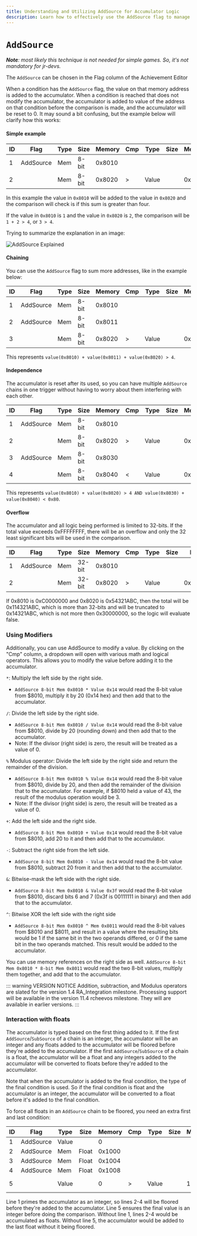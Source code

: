 ```yaml
---
title: Understanding and Utilizing AddSource for Accumulator Logic
description: Learn how to effectively use the AddSource flag to manage accumulators in achievement conditions, including chaining, modifiers, overflow handling, and interactions with float values.
---
```


# `AddSource`

_**Note**: most likely this technique is not needed for simple games. So, it's not mandatory for jr-devs._

The `AddSource` can be chosen in the Flag column of the Achievement Editor

When a condition has the `AddSource` flag, the value on that memory address is added to the accumulator. When a condition is reached that does not modify the accumulator, the accumulator is added to value of the address on that condition before the comparison is made, and the accumulator will be reset to 0. It may sound a bit confusing, but the example below will clarify how this works:

#### Simple example

| ID  | Flag      | Type | Size  | Memory | Cmp | Type  | Size | Mem/Val | Hits  |
| --- | --------- | ---- | ----- | ------ | --- | ----- | ---- | ------- | ----- |
| 1   | AddSource | Mem  | 8-bit | 0x8010 |     |       |      |         |       |
| 2   |           | Mem  | 8-bit | 0x8020 | >   | Value |      | 0x04    | 0 (0) |

In this example the value in `0x8010` will be added to the value in `0x8020` and the comparison will check is if this sum is greater than four.

If the value in `0x8010` is `1` and the value in `0x8020` is `2`, the comparison will be `1 + 2 > 4`, or `3 > 4`.

Trying to summarize the explanation in an image:

![`AddSource` Explained](https://user-images.githubusercontent.com/8508804/42702180-1712bca0-869f-11e8-9949-11021fa891bb.png)

#### Chaining

You can use the `AddSource` flag to sum more addresses, like in the example below:

| ID  | Flag      | Type | Size  | Memory | Cmp | Type  | Size | Mem/Val | Hits  |
| --- | --------- | ---- | ----- | ------ | --- | ----- | ---- | ------- | ----- |
| 1   | AddSource | Mem  | 8-bit | 0x8010 |     |       |      |         |       |
| 2   | AddSource | Mem  | 8-bit | 0x8011 |     |       |      |         |       |
| 3   |           | Mem  | 8-bit | 0x8020 | >   | Value |      | 0x04    | 0 (0) |

This represents `value(0x8010) + value(0x8011) + value(0x8020) > 4`.

#### Independence

The accumulator is reset after its used, so you can have multiple `AddSource` chains in one trigger without having to worry about them interfering with each other.

| ID  | Flag      | Type | Size  | Memory | Cmp | Type  | Size | Mem/Val | Hits  |
| --- | --------- | ---- | ----- | ------ | --- | ----- | ---- | ------- | ----- |
| 1   | AddSource | Mem  | 8-bit | 0x8010 |     |       |      |         |       |
| 2   |           | Mem  | 8-bit | 0x8020 | >   | Value |      | 0x04    | 0 (0) |
| 3   | AddSource | Mem  | 8-bit | 0x8030 |     |       |      |         |       |
| 4   |           | Mem  | 8-bit | 0x8040 | <   | Value |      | 0x80    | 0 (0) |

This represents `value(0x8010) + value(0x8020) > 4 AND value(0x8030) + value(0x8040) < 0x80`.

#### Overflow

The accumulator and all logic being performed is limited to 32-bits. If the total value exceeds 0xFFFFFFFF, there will be an overflow and only the 32 least significant bits will be used in the comparison.

| ID  | Flag      | Type | Size   | Memory | Cmp | Type  | Size | Mem/Val    | Hits  |
| --- | --------- | ---- | ------ | ------ | --- | ----- | ---- | ---------- | ----- |
| 1   | AddSource | Mem  | 32-bit | 0x8010 |     |       |      |            |       |
| 2   |           | Mem  | 32-bit | 0x8020 | >   | Value |      | 0x30000000 | 0 (0) |

If 0x8010 is 0xC0000000 and 0x8020 is 0x54321ABC, then the total will be 0x114321ABC, which is more than 32-bits and will be truncated to 0x14321ABC, which is not more then 0x30000000, so the logic will evaluate false.

### Using Modifiers

Additionally, you can use AddSource to modify a value. By clicking on the "Cmp" column, a dropdown will open with various math and logical operators. This allows you to modify the value before adding it to the accumulator.

`*`: Multiply the left side by the right side.

- `AddSource 8-bit Mem 0x8010 * Value 0x14` would read the 8-bit value from $8010, multiply it by 20 (0x14 hex) and then add that to the accumulator.

`/`: Divide the left side by the right side.

- `AddSource 8-bit Mem 0x8010 / Value 0x14` would read the 8-bit value from $8010, divide by 20 (rounding down) and then add that to the accumulator.
- Note: If the divisor (right side) is zero, the result will be treated as a value of 0.

`%` Modulus operator: Divide the left side by the right side and return the remainder of the division.

- `AddSource 8-bit Mem 0x8010 % Value 0x14` would read the 8-bit value from $8010, divide by 20, and then add the remainder of the division that to the accumulator.  For example, if $8010 held a value of 43, the result of the modulus operation would be 3.
- Note: If the divisor (right side) is zero, the result will be treated as a value of 0.

`+`: Add the left side and the right side.

- `AddSource 8-bit Mem 0x8010 + Value 0x14` would read the 8-bit value from $8010, add 20 to it and then add that to the accumulator.

`-`: Subtract the right side from the left side.

- `AddSource 8-bit Mem 0x8010 - Value 0x14` would read the 8-bit value from $8010, subtract 20 from it and then add that to the accumulator.

`&`: Bitwise-mask the left side with the right side.

- `AddSource 8-bit Mem 0x8010 & Value 0x3f` would read the 8-bit value from $8010, discard bits 6 and 7 (0x3f is 00111111 in binary) and then add that to the accumulator.

`^`: Bitwise XOR the left side with the right side

- `AddSource 8-bit Mem 0x8010 ^ Mem 0x8011` would read the 8-bit values from $8010 and $8011, and result in a value where the resulting bits would be 1 if the same bit in the two operands differed, or 0 if the same bit in the two operands matched. This result would be added to the accumulator.

You can use memory references on the right side as well. `AddSource 8-bit Mem 0x8010 * 8-bit Mem 0x8011` would read the two 8-bit values, multiply them together, and add that to the accumulator.

::: warning VERSION NOTICE
Addition, subtraction, and Modulus operators are slated for the version 1.4 RA_Integration milestone. Processing support will be available in the version 11.4 rcheevos milestone. They will are available in earlier versions.
:::

### Interaction with floats

The accumulator is typed based on the first thing added to it. If the first `AddSource`/`SubSource` of a chain is an integer, the accumulator will be an integer and any floats added to the accumulator will be floored before they're added to the accumulator. If the first `AddSource`/`SubSource` of a chain is a float, the accumulator will be a float and any integers added to the accumulator will be converted to floats before they're added to the accumulator.

Note that when the accumulator is added to the final condition, the type of the final condition is used. So if the final condition is float and the accumulator is an integer, the accumulator will be converted to a float before it's added to the final condition.

To force all floats in an `AddSource` chain to be floored, you need an extra first and last condition:

| ID  | Flag      | Type  | Size  | Memory | Cmp | Type  | Size | Mem/Val | Hits  |
| --- | --------- | ----- | ----- | ------ | --- | ----- | ---- | ------- | ----- |
| 1   | AddSource | Value |       | 0      |     |       |      |         |       |
| 2   | AddSource | Mem   | Float | 0x1000 |     |       |      |         |       |
| 3   | AddSource | Mem   | Float | 0x1004 |     |       |      |         |       |
| 4   | AddSource | Mem   | Float | 0x1008 |     |       |      |         |       |
| 5   |           | Value |       | 0      | >   | Value |      | 12      | 0 (0) |

Line 1 primes the accumulator as an integer, so lines 2-4 will be floored before they're added to the accumulator. Line 5 ensures the final value is an integer before doing the comparison. Without line 1, lines 2-4 would be accumulated as floats. Without line 5, the accumulator would be added to the last float without it being floored.
